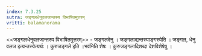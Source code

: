 ```yaml
---
index: 7.3.25
sutra: जङ्गलधेनुवलजान्तस्य विभाषितमुत्तरम्‌
vritti: balamanorama
---
```


<<जङ्गलधेनुवलजान्तस्य विभाषितमुत्तरम्>> - जङ्गलदेनु । जङ्गलाद्यन्तस्याङ्गस्येति । जङ्गल, धेनु वलज इत्यन्तस्येत्यर्थः । कुरुजङ्गले इति ।भव॑मिति शेषः । कुरुजङ्गलादिशब्दा देशविशेषेषु ।